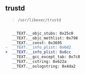 ## trustd

> `/usr/libexec/trustd`

```diff

   __TEXT.__objc_stubs: 0x25c0
   __TEXT.__objc_methlist: 0x798
   __TEXT.__const: 0x3695
-  __TEXT.__info_plist: 0x6d2
+  __TEXT.__info_plist: 0x6cc
   __TEXT.__gcc_except_tab: 0x7c8
   __TEXT.__cstring: 0x622a
   __TEXT.__oslogstring: 0x4da2

```
